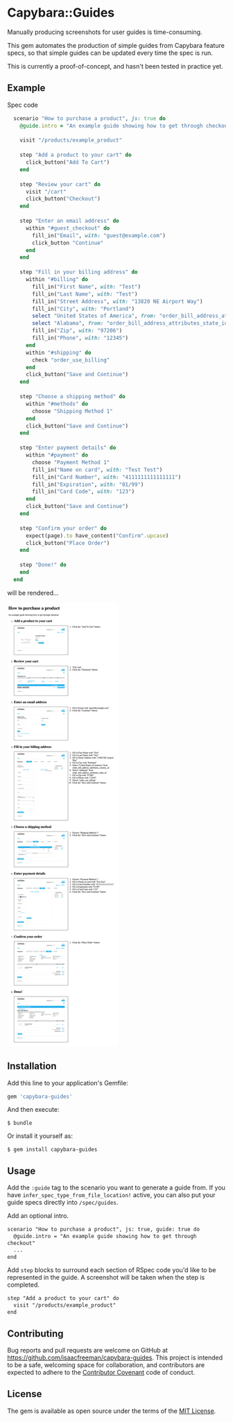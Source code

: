 # Capybara::Guides

Manually producing screenshots for user guides is time-consuming.

This gem automates the production of simple guides from Capybara feature specs, so that simple guides can be updated every time the spec is run.

This is currently a proof-of-concept, and hasn't been tested in practice yet.

## Example
Spec code
```ruby
  scenario "How to purchase a product", js: true do
    @guide.intro = "An example guide showing how to get through checkout"

    visit "/products/example_product"

    step "Add a product to your cart" do
      click_button("Add To Cart")
    end

    step "Review your cart" do
      visit "/cart"
      click_button("Checkout")
    end

    step "Enter an email address" do
      within "#guest_checkout" do
        fill_in("Email", with: "guest@example.com")
        click_button "Continue"
      end
    end

    step "Fill in your billing address" do
      within "#billing" do
        fill_in("First Name", with: "Test")
        fill_in("Last Name", with: "Test")
        fill_in("Street Address", with: "13820 NE Airport Way")
        fill_in("City", with: "Portland")
        select "United States of America", from: "order_bill_address_attributes_country_id"
        select "Alabama", from: "order_bill_address_attributes_state_id"
        fill_in("Zip", with: "97206")
        fill_in("Phone", with: "12345")
      end
      within "#shipping" do
        check "order_use_billing"
      end
      click_button("Save and Continue")
    end

    step "Choose a shipping method" do
      within "#methods" do
        choose "Shipping Method 1"
      end
      click_button("Save and Continue")
    end

    step "Enter payment details" do
      within "#payment" do
        choose "Payment Method 1"
        fill_in("Name on card", with: "Test Test")
        fill_in("Card Number", with: "4111111111111111")
        fill_in("Expiration", with: "01/99")
        fill_in("Card Code", with: "123")
      end
      click_button("Save and Continue")
    end

    step "Confirm your order" do
      expect(page).to have_content("Confirm".upcase)
      click_button("Place Order")
    end

    step "Done!" do
    end
  end
```
will be rendered...

![Example Image](https://raw.githubusercontent.com/isaacfreeman/capybara-guides/master/doc/example.png)

## Installation

Add this line to your application's Gemfile:

```ruby
gem 'capybara-guides'
```

And then execute:

    $ bundle

Or install it yourself as:

    $ gem install capybara-guides

## Usage
Add the `:guide` tag to the scenario you want to generate a guide from. If you have `infer_spec_type_from_file_location!` active, you can also put your guide specs directly into `/spec/guides`.

Add an optional intro.
```
scenario "How to purchase a product", js: true, guide: true do
  @guide.intro = "An example guide showing how to get through checkout"
  ...
end
```

Add `step` blocks to surround each section of RSpec code you'd like to be represented in the guide. A screenshot will be taken when the step is completed.
```
step "Add a product to your cart" do
  visit "/products/example_product"
end
```

## Contributing
Bug reports and pull requests are welcome on GitHub at https://github.com/isaacfreeman/capybara-guides. This project is intended to be a safe, welcoming space for collaboration, and contributors are expected to adhere to the [Contributor Covenant](http://contributor-covenant.org) code of conduct.


## License
The gem is available as open source under the terms of the [MIT License](http://opensource.org/licenses/MIT).
